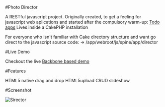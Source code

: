 #Photo Director

A RESTful javascript project.
Originally created, to get a feeling for javascript web aplications and started after the compulsory warm-up: [Todo apps](http://app.webpremiere.de)
Lives inside a CakePHP installation

For everyone who isn't familiar with Cake directory structure and want go direct to the javascript source code:
-> /app/webroot/js/spine/app/director


#Live Demo

Checkout the live [Backbone based demo](http://gap.webpremiere.de)

#Features

HTML5 native drag and drop
HTML5upload
CRUD
slideshow

#Screenshot

![Sirector](https://lh6.googleusercontent.com/-BCcP-3R-LXQ/T3uNLsNxY0I/AAAAAAAAAQk/AEV2dAxL2i8/s944/Bildschirmfoto+2012-04-04+um+01.50.01.jpg)